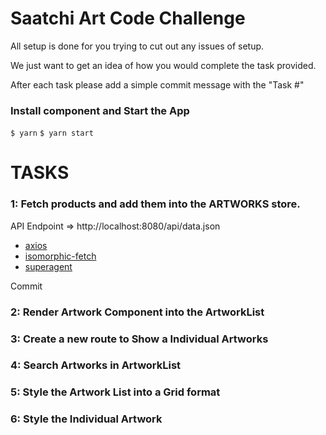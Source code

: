 # Saatchi Art Code Challenge

All setup is done for you trying to cut out any issues of setup.

We just want to get an idea of how you would complete the task provided.

After each task please add a simple commit message with the "Task #"

### Install component and Start the App

`$ yarn`
`$ yarn start`

# TASKS

### 1: Fetch products and add them into the ARTWORKS store.

API Endpoint => http://localhost:8080/api/data.json

* [axios](https://github.com/axios/axios)
* [isomorphic-fetch](https://github.com/matthew-andrews/isomorphic-fetch)
* [superagent](https://github.com/visionmedia/superagent)

Commit

### 2: Render Artwork Component into the ArtworkList

### 3: Create a new route to Show a Individual Artworks

### 4: Search Artworks in ArtworkList

### 5: Style the Artwork List into a Grid format

### 6: Style the Individual Artwork
